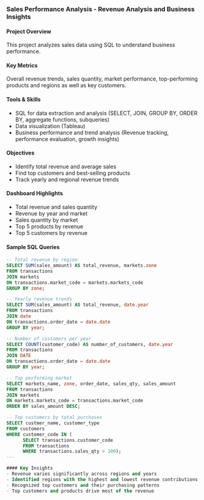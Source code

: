 ### Sales Performance Analysis - Revenue Analysis and Business Insights

#### Project Overview
This project analyzes sales data using SQL to understand business performance. 

#### Key Metrics
Overall revenue trends, sales quantity, market performance, top-performing products and regions as well as key customers.

#### Tools & Skills
- SQL for data extraction and analysis (SELECT, JOIN, GROUP BY, ORDER BY, aggregate functions, subqueries)
- Data visualization (Tableau)  
- Business performance and trend analysis (Revenue tracking, performance evaluation, growth insights)

#### Objectives
- Identify total revenue and average sales
- Find top customers and best-selling products
- Track yearly and regional revenue trends

#### Dashboard Highlights
- Total revenue and sales quantity
- Revenue by year and market
- Sales quantity by market
- Top 5 products by revenue
- Top 5 customers by revenue

#### Sample SQL Queries

```sql
-- Total revenue by region
SELECT SUM(sales_amount) AS total_revenue, markets.zone
FROM transactions
JOIN markets
ON transactions.market_code = markets.markets_code
GROUP BY zone;

-- Yearly revenue trends
SELECT SUM(sales_amount) AS total_revenue, date.year
FROM transactions
JOIN date
ON transactions.order_date = date.date
GROUP BY year;

-- Number of customers per year
SELECT COUNT(customer_code) AS number_of_customers, date.year
FROM transactions
JOIN DATE 
ON transactions.order_date = date.date
GROUP BY year;

-- Top performing market
SELECT markets_name, zone, order_date, sales_qty, sales_amount
FROM transactions
JOIN markets
ON markets.markets_code = transactions.market_code
ORDER BY sales_amount DESC;

-- Top customers by total purchases
SELECT custmer_name, customer_type
FROM customers
WHERE customer_code IN (
      SELECT transactions.customer_code
      FROM transactions
      WHERE transactions.sales_qty > 100);
---

#### Key Insights
- Revenue varies significantly across regions and years
- Identified regions with the highest and lowest revenue contributions
- Recognized top customers and their purchasing patterns
- Top customers and products drive most of the revenue
  
